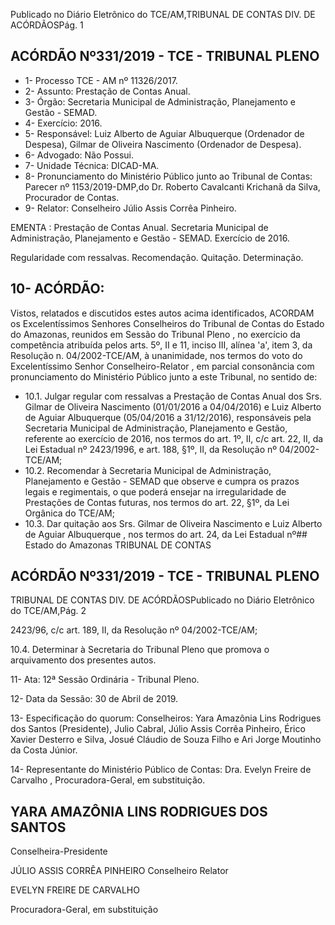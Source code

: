 Publicado  no  Diário  Eletrônico do TCE/AM,TRIBUNAL DE CONTAS DIV. DE ACÓRDÃOSPág. 1

## ACÓRDÃO Nº331/2019 - TCE - TRIBUNAL PLENO

- 1- Processo TCE - AM nº 11326/2017.
- 2- Assunto: Prestação de Contas Anual.
- 3- Órgão: Secretaria Municipal de Administração, Planejamento e Gestão  - SEMAD.
- 4- Exercício: 2016.
- 5- Responsável: Luiz Alberto de Aguiar Albuquerque (Ordenador de Despesa), Gilmar de Oliveira Nascimento (Ordenador de Despesa).
- 6- Advogado: Não Possui.
- 7- Unidade Técnica: DICAD-MA.
- 8- Pronunciamento  do  Ministério  Público  junto  ao  Tribunal  de  Contas: Parecer  nº 1153/2019-DMP,do Dr. Roberto Cavalcanti Krichanã da Silva, Procurador de Contas.
- 9- Relator: Conselheiro Júlio Assis Corrêa Pinheiro.

EMENTA :  Prestação  de  Contas  Anual.  Secretaria Municipal de Administração, Planejamento e Gestão - SEMAD. Exercício de 2016.

Regularidade com ressalvas. Recomendação. Quitação. Determinação.

## 10-  ACÓRDÃO:

Vistos, relatados e discutidos estes autos acima identificados, ACORDAM os Excelentíssimos Senhores Conselheiros do Tribunal de Contas do Estado do Amazonas, reunidos em Sessão do Tribunal Pleno , no exercício da competência atribuída pelos arts. 5º, II e 11, inciso III, alínea 'a', item 3, da Resolução n. 04/2002-TCE/AM, à unanimidade, nos termos do voto do Excelentíssimo Senhor Conselheiro-Relator , em parcial consonância com pronunciamento do Ministério Público junto a este Tribunal, no sentido de:

- 10.1. Julgar regular com ressalvas a Prestação de Contas Anual dos Srs. Gilmar  de  Oliveira  Nascimento (01/01/2016  a  04/04/2016)  e Luiz Alberto de Aguiar Albuquerque (05/04/2016 a 31/12/2016), responsáveis pela Secretaria Municipal de Administração, Planejamento e Gestão, referente ao exercício de 2016, nos termos do art. 1º, II, c/c art. 22, II, da Lei Estadual nº 2423/1996, e art. 188, §1º, II, da Resolução nº 04/2002-TCE/AM;
- 10.2. Recomendar à Secretaria Municipal de Administração, Planejamento e Gestão - SEMAD que observe e cumpra os prazos legais e regimentais, o  que  poderá  ensejar  na  irregularidade  de  Prestações  de  Contas futuras, nos termos do art. 22, §1º, da Lei Orgânica do TCE/AM;
- 10.3. Dar quitação aos Srs. Gilmar de Oliveira Nascimento e Luiz Alberto de  Aguiar  Albuquerque , nos  termos  do  art.  24,  da  Lei  Estadual  nº## Estado do Amazonas TRIBUNAL DE CONTAS

## ACÓRDÃO Nº331/2019 - TCE - TRIBUNAL PLENO

TRIBUNAL DE CONTAS DIV. DE ACÓRDÃOSPublicado  no  Diário  Eletrônico do TCE/AM,Pág. 2

2423/96, c/c art. 189, II, da Resolução nº 04/2002-TCE/AM;

10.4. Determinar à Secretaria do Tribunal Pleno que promova o arquivamento dos presentes autos.

11-  Ata: 12ª Sessão Ordinária - Tribunal Pleno.

12-  Data da Sessão: 30 de Abril de 2019.

13-  Especificação  do  quorum: Conselheiros: Yara  Amazônia  Lins  Rodrigues  dos Santos (Presidente), Julio Cabral, Júlio Assis Corrêa Pinheiro, Érico Xavier Desterro e Silva, Josué Cláudio de Souza Filho e Ari Jorge Moutinho da Costa Júnior.

14-  Representante do Ministério Público de Contas: Dra. Evelyn Freire de Carvalho , Procuradora-Geral, em substituição.

## YARA AMAZÔNIA LINS RODRIGUES DOS SANTOS

Conselheira-Presidente

JÚLIO ASSIS CORRÊA PINHEIRO Conselheiro Relator

EVELYN FREIRE DE CARVALHO

Procuradora-Geral, em substituição